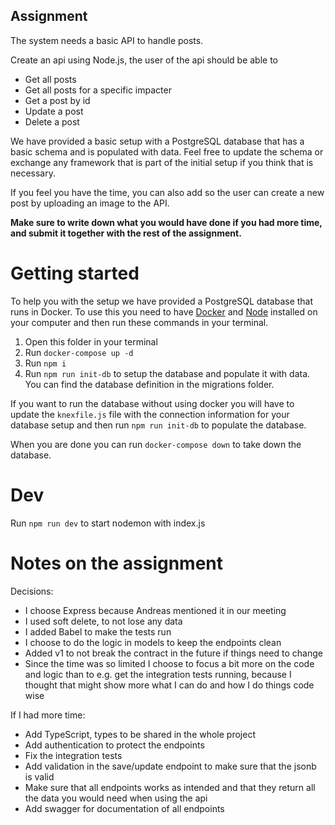 ## Assignment

The system needs a basic API to handle posts.

Create an api using Node.js, the user of the api should be able to

- Get all posts
- Get all posts for a specific impacter
- Get a post by id
- Update a post
- Delete a post

We have provided a basic setup with a PostgreSQL database that has a basic schema and is populated with data. Feel free to update the schema or exchange any framework that is part of the initial setup if you think that is necessary.

If you feel you have the time, you can also add so the user can create a new post by uploading an image to the API.

**Make sure to write down what you would have done if you had more time, and submit it together with the rest of the assignment.**

# Getting started

To help you with the setup we have provided a PostgreSQL database that runs in Docker. To use this you need to have [Docker](https://www.docker.com/) and [Node](https://nodejs.org/) installed on your computer and then run these commands in your terminal.

1. Open this folder in your terminal
2. Run `docker-compose up -d`
3. Run `npm i`
4. Run `npm run init-db` to setup the database and populate it with data. You can find the database definition in the migrations folder.

If you want to run the database without using docker you will have to update the `knexfile.js` file with the connection information for your database setup and then run `npm run init-db` to populate the database.

When you are done you can run `docker-compose down` to take down the database.

# Dev

Run `npm run dev` to start nodemon with index.js

# Notes on the assignment

Decisions:
- I choose Express because Andreas mentioned it in our meeting
- I used soft delete, to not lose any data
- I added Babel to make the tests run
- I choose to do the logic in models to keep the endpoints clean 
- Added v1 to not break the contract in the future if things need to change
- Since the time was so limited I choose to focus a bit more on the code and logic than to e.g. get the integration tests running, because I thought that might show more what I can do and how I do things code wise

If I had more time: 
- Add TypeScript, types to be shared in the whole project
- Add authentication to protect the endpoints
- Fix the integration tests
- Add validation in the save/update endpoint to make sure that the jsonb is valid
- Make sure that all endpoints works as intended and that they return all the data you would need when using the api
- Add swagger for documentation of all endpoints

